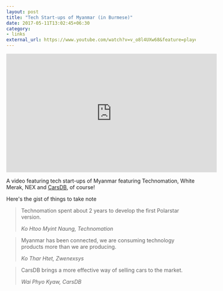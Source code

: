 ```yaml
---
layout: post
title: "Tech Start-ups of Myanmar (in Burmese)"
date: 2017-05-11T13:02:45+06:30
category:
- links
external_url: https://www.youtube.com/watch?v=v_o8l4UXw68&feature=player_embedded
---
```


<iframe width="560" height="315" src="https://www.youtube.com/embed/v_o8l4UXw68" frameborder="0" allowfullscreen></iframe>

A video featuring tech start-ups of Myanmar featuring Technomation, White Merak, NEX and [CarsDB][carsdb], of course!

<!--more-->

Here's the gist of things to take note

> Technomation spent about 2 years to develop the first Polarstar version.
>
> _Ko Htoo Myint Naung, Technomation_

> Myanmar has been connected, we are consuming technology products more than we are producing.
>
> _Ko Thar Htet, Zwenexsys_


> CarsDB brings a more effective way of selling cars to the market.
>
> _Wai Phyo Kyaw, CarsDB_

[carsdb]: https://www.carsdb.com/?utm_source=mmhan&utm_medium=blog_post&utm_campaign=plug